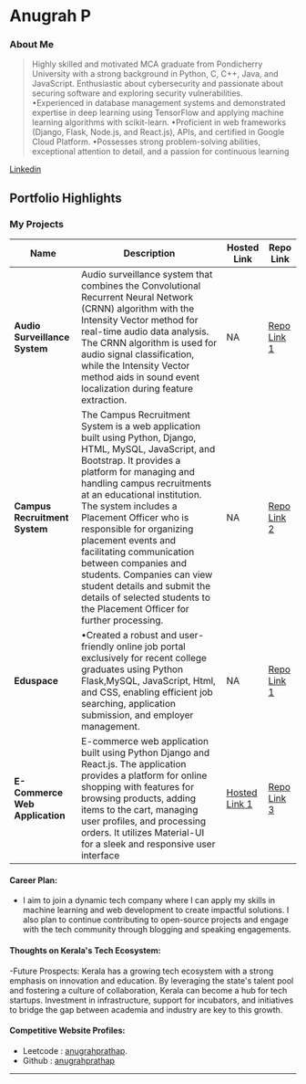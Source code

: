# Anugrah P

### About Me

> Highly skilled and motivated MCA graduate from Pondicherry University with a strong background in Python,
C, C++, Java, and JavaScript. Enthusiastic about cybersecurity and passionate about securing software and
exploring security vulnerabilities.
•Experienced in database management systems and demonstrated expertise in deep learning using TensorFlow
and applying machine learning algorithms with scikit-learn.
•Proficient in web frameworks (Django, Flask, Node.js, and React.js), APIs, and certified in Google Cloud
Platform.
•Possesses strong problem-solving abilities, exceptional attention to detail, and a passion for continuous learning

[Linkedin](https://www.linkedin.com/in/anugrahprathap/)

## Portfolio Highlights

### My Projects

| Name                | Description                                                               | Hosted Link                              | Repo Link                                                      |
|---------------------|---------------------------------------------------------------------------|------------------------------------------|----------------------------------------------------------------|
| **Audio Surveillance System** | Audio surveillance system that combines the Convolutional Recurrent Neural Network (CRNN) algorithm with the Intensity Vector method for real-time audio data analysis. The CRNN algorithm is used for audio signal classification, while the Intensity Vector method aids in sound event localization during feature extraction.                                           | NA    | [Repo Link 1](https://github.com/anugrahprathap/Audio-Survilance)             |
| **Campus Recruitment System**  | The Campus Recruitment System is a web application built using Python, Django, HTML, MySQL, JavaScript, and Bootstrap. It provides a platform for managing and handling campus recruitments at an educational institution. The system includes a Placement Officer who is responsible for organizing placement events and facilitating communication between companies and students. Companies can view student details and submit the details of selected students to the Placement Officer for further processing.                                            | NA    | [Repo Link 2](https://github.com/anugrahprathap/campus-recruitment-app)             |
| **Eduspace** | •Created a robust and user-friendly online job portal exclusively for recent college graduates using Python Flask,MySQL, JavaScript, Html, and CSS, enabling efficient job searching, application submission, and employer management. | NA | [Repo Link 1]() |
| **E-Commerce Web Application** | E-commerce web application built using Python Django and React.js. The application provides a platform for online shopping with features for browsing products, adding items to the cart, managing user profiles, and processing orders. It utilizes Material-UI for a sleek and responsive user interface | [Hosted Link 1](https://django-react-ecomerce.vercel.app/) | [Repo Link 3](https://github.com/anugrahprathap/DjangoReactEcomerce) |



#### Career Plan:

- I aim to join a dynamic tech company where I can apply my skills in machine learning and web development to create impactful solutions. I also plan to continue contributing to open-source projects and engage with the tech community through blogging and speaking engagements.

#### Thoughts on Kerala's Tech Ecosystem:

-Future Prospects: Kerala has a growing tech ecosystem with a strong emphasis on innovation and education. By leveraging the state's talent pool and fostering a culture of collaboration, Kerala can become a hub for tech startups. Investment in infrastructure, support for incubators, and initiatives to bridge the gap between academia and industry are key to this growth.



#### Competitive Website Profiles:

- Leetcode : [anugrahprathap](https://leetcode.com/u/anugrahprathap/).
- Github : [anugrahprathap](https://github.com/anugrahprathap/)



---
